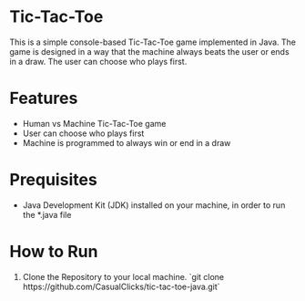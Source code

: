# Tic-Tac-Toe
This is a simple console-based Tic-Tac-Toe game implemented in Java. The game is designed in a way that the machine always beats the user or ends in a draw. The user can choose who plays first.


# Features
<ul>
  <li>Human vs Machine Tic-Tac-Toe game</li>
  <li>User can choose who plays first</li>
  <li>Machine is programmed to always win or end in a draw</li>
</ul>

# Prequisites
<ul>
  <li>Java Development Kit (JDK) installed on your machine, in order to run the *.java file</li>
</ul>


# How to Run
<ol>
  <li>
    Clone the Repository to your local machine.
    `git clone https://github.com/CasualClicks/tic-tac-toe-java.git`
  </li>
</ol>
